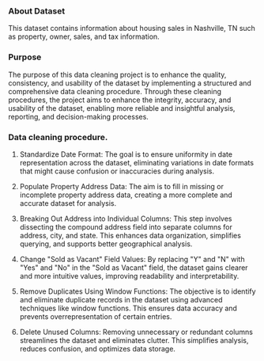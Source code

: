 ### About Dataset 
This dataset contains information about housing sales in Nashville, TN such as property, owner, sales, and tax information.

### Purpose
The purpose of this data cleaning project is to enhance the quality, consistency, and usability of the dataset by implementing a structured and comprehensive data cleaning procedure. Through these cleaning procedures, the project aims to enhance the integrity, accuracy, and usability of the dataset, enabling more reliable and insightful analysis, reporting, and decision-making processes.

### Data cleaning procedure.
1) Standardize Date Format:
   The goal is to ensure uniformity in date representation across the dataset, eliminating variations in date formats that might cause confusion or inaccuracies during 
   analysis.

2) Populate Property Address Data: 
   The aim is to fill in missing or incomplete property address data, creating a more complete and accurate dataset for analysis.

3) Breaking Out Address into Individual Columns:
   This step involves dissecting the compound address field into separate columns for address, city, and state. This enhances data organization, simplifies querying, and 
   supports better geographical analysis.

4) Change "Sold as Vacant" Field Values:
   By replacing "Y" and "N" with "Yes" and "No" in the "Sold as Vacant" field, the dataset gains clearer and more intuitive values, improving readability and 
   interpretability.
   
5) Remove Duplicates Using Window Functions:
   The objective is to identify and eliminate duplicate records in the dataset using advanced techniques like window functions. This ensures data accuracy and prevents 
   overrepresentation of certain entries.

6) Delete Unused Columns:
   Removing unnecessary or redundant columns streamlines the dataset and eliminates clutter. This simplifies analysis, reduces confusion, and optimizes data storage.
